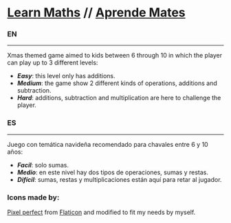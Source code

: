# [Learn Maths](#EN) // [Aprende Mates](#ES)

### EN
---
Xmas themed game aimed to kids between 6 through 10 in which the player can play up to 3 different levels:

 - ***Easy***: this level only has additions.
 - ***Medium***: the game show 2 different kinds of operations, additions and subtraction.
 - ***Hard***: additions, subtraction and multiplication are here to challenge the player. 
 
### ES
---
Juego con temática navideña recomendado para chavales entre 6 y 10 años:

 - ***Facil***: solo sumas.
 - ***Medio***: en este nivel hay dos tipos de operaciones, sumas y restas.
 - ***Difícil***: sumas, restas y multiplicaciones están aquí para retar al jugador. 




### Icons made by: 

[Pixel perfect](https://www.flaticon.com/authors/pixel-perfect) from [Flaticon](https://www.flaticon.com/) and modified to fit my needs by myself.
